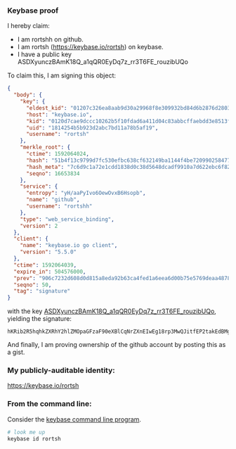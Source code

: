 ### Keybase proof

I hereby claim:

  * I am rortshh on github.
  * I am rortsh (https://keybase.io/rortsh) on keybase.
  * I have a public key ASDXyunczBAmK18Q_a1qQR0EyDq7z_rr3T6FE_rouzibUQo

To claim this, I am signing this object:

```json
{
  "body": {
    "key": {
      "eldest_kid": "01207c326ea8aab9d30a29968f8e309932bd84d6b2876d280363048bb2570577a3a50a",
      "host": "keybase.io",
      "kid": "0120d7cae9dccc10262b5f10fdad6a411d04c83abbcffaebdd3e8513fae8bb389b510a",
      "uid": "1814254b5b923d2abc7bd11a78b5af19",
      "username": "rortsh"
    },
    "merkle_root": {
      "ctime": 1592064024,
      "hash": "51b4f13c9799d7fc530efbc638cf632149ba1144f4be720990258477a905ec6ca885467b1fc5ed0d4d7938a4bd949323de5c43cf0d97aca326de580717b11c90",
      "hash_meta": "7c6d9c1a72e1cdd1838d0c38d5648dcadf9910a7d622ebc6f8281829fb684427",
      "seqno": 16653834
    },
    "service": {
      "entropy": "yH/aaPyIvo6OewOvxB6Hsopb",
      "name": "github",
      "username": "rortshh"
    },
    "type": "web_service_binding",
    "version": 2
  },
  "client": {
    "name": "keybase.io go client",
    "version": "5.5.0"
  },
  "ctime": 1592064039,
  "expire_in": 504576000,
  "prev": "906c7232d608d0d815a8eda92b63ca4fed1a6eea6d00b75e5769deaa4878166b",
  "seqno": 50,
  "tag": "signature"
}
```

with the key [ASDXyunczBAmK18Q_a1qQR0EyDq7z_rr3T6FE_rouzibUQo](https://keybase.io/rortsh), yielding the signature:

```
hKRib2R5hqhkZXRhY2hlZMOpaGFzaF90eXBlCqNrZXnEIwEg18rp3MwQJitfEP2takEdBMg6u8/6690+hRP66Ls4m1EKp3BheWxvYWTESpcCMsQgkGxyMtYI0NgVqO2pK2PKT+0abuptALdeV2neqkh4FmvEIMZfj0k+pgssC6h/CFHZd3flMTapBxkUA3EE0HKolDBJAgHCo3NpZ8RAV1B0SdFjsHjvjHOf7WOLMaibKqk4Lf3axTAnyEdgfdkD67MVLbvkOSej0J9K1NekVOgCE+m26LfUoPopfgSsCqhzaWdfdHlwZSCkaGFzaIKkdHlwZQildmFsdWXEIJgzgfddcAXmINnnYoOkz6akANUkd/kNbWCSYKmMuZ44o3RhZ80CAqd2ZXJzaW9uAQ==

```

And finally, I am proving ownership of the github account by posting this as a gist.

### My publicly-auditable identity:

https://keybase.io/rortsh

### From the command line:

Consider the [keybase command line program](https://keybase.io/download).

```bash
# look me up
keybase id rortsh
```

